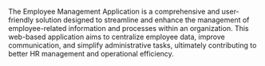 The Employee Management Application is a comprehensive and user-friendly
solution designed to streamline and enhance the management of
employee-related information and processes within an organization. This
web-based application aims to centralize employee data, improve
communication, and simplify administrative tasks, ultimately
contributing to better HR management and operational efficiency.
